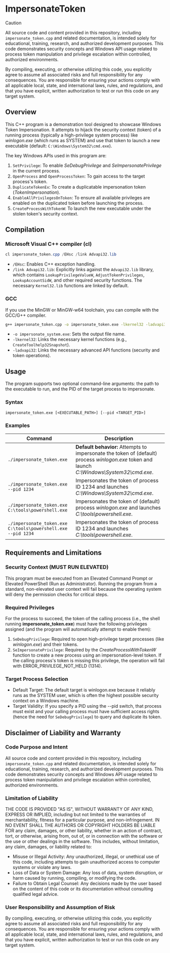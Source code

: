 # ImpersonateToken

> [!CAUTION]
> All source code and content provided in this repository, including `impersonate_token.cpp` and related documentation, is intended solely for educational, training, research, and authorized development purposes. This code demonstrates security concepts and Windows API usage related to process token manipulation and privilege escalation within controlled, authorized environments.
> 
> By compiling, executing, or otherwise utilizing this code, you explicitly agree to assume all associated risks and full responsibility for any consequences. You are responsible for ensuring your actions comply with all applicable local, state, and international laws, rules, and regulations, and that you have explicit, written authorization to test or run this code on any target system.

## Overview
This C++ program is a demonstration tool designed to showcase Windows Token Impersonation. It attempts to hijack the security context (token) of a running process (typically a high-privilege system process) like _winlogon.exe_ (which runs as SYSTEM) and use that token to launch a new executable (default: `C:\Windows\System32\cmd.exe`).

The key Windows APIs used in this program are:
1. `SetPrivilege`: To enable _SeDebugPrivilege_ and _SeImpersonatePrivilege_ in the current process.
1. `OpenProcess` and `OpenProcessToken`: To gain access to the target process's token.
1. `DuplicateTokenEx`: To create a duplicatable impersonation token (_TokenImpersonation_).
1. `EnableAllPrivilegesOnToken`: To ensure all available privileges are enabled on the duplicated token before launching the process.
1. `CreateProcessWithTokenW`: To launch the new executable under the stolen token's security context.

## Compilation
### Microsoft Visual C++ compiler (cl)
```powershell
cl impersonate_token.cpp /EHsc /link Advapi32.lib
```
- `/EHsc`: Enables C++ exception handling.
- `/link Advapi32.lib`: Explicitly links against the `Advapi32.lib` library, which contains `LookupPrivilegeValueW`, `AdjustTokenPrivileges`, `LookupAccountSidW`, and other required security functions. The necessary `Kernel32.lib` functions are linked by default.

### GCC
If you use the MinGW or MinGW-w64 toolchain, you can compile with the GCC/G++ compiler.
```bash
g++ impersonate_token.cpp -o impersonate_token.exe -lkernel32 -ladvapi32
```
- `-o impersonate_system.exe`: Sets the output file name.
- `-lkernel32`: Links the necessary kernel functions (e.g., `CreateToolhelp32Snapshot`).
- `-ladvapi32`: Links the necessary advanced API functions (security and token operations).

## Usage
The program supports two optional command-line arguments: the path to the executable to run, and the PID of the target process to impersonate.

### Syntax
```
impersonate_token.exe [<EXECUTABLE_PATH>] [--pid <TARGET_PID>]
```

### Examples
| Command | Description |
|---------|-------------|
|`./impersonate_token.exe`|**Default behavior:** Attempts to impersonate the token of (default) process _winlogon.exe_ token and launch _C:\Windows\System32\cmd.exe_.|
|`./impersonate_token.exe --pid 1234`|Impersonates the token of process ID 1234 and launches _C:\Windows\System32\cmd.exe_.|
|`./impersonate_token.exe C:\tools\powershell.exe`|Impersonates the token of (default) process _winlogon.exe_ and launches _C:\tools\powershell.exe_.|
|`./impersonate_token.exe C:\tools\powershell.exe --pid 1234`|Impersonates the token of process  ID 1234 and launches _C:\tools\powershell.exe_.|

## Requirements and Limitations
###  Security Context (MUST RUN ELEVATED)
This program must be executed from an Elevated Command Prompt or Elevated PowerShell (Run as Administrator).
Running the program from a standard, non-elevated user context will fail because the operating system will deny the permission checks for critical steps.

### Required Privileges
For the process to succeed, the token of the calling process (i.e., the shell running **impersonate_token.exe**) must have the following privileges assigned (and the program will automatically attempt to enable them):
1. `SeDebugPrivilege`: Required to open high-privilege target processes (like _winlogon.exe_) and their tokens.
1. `SeImpersonatePrivilege`: Required by the _CreateProcessWithTokenW_ function to create a new process using an impersonation-level token. If the calling process's token is missing this privilege, the operation will fail with ERROR_PRIVILEGE_NOT_HELD (1314).

### Target Process Selection
- Default Target: The default target is winlogon.exe because it reliably runs as the SYSTEM user, which is often the highest possible security context on a Windows machine.
- Target Validity: If you specify a PID using the --pid switch, that process must exist and your calling process must have sufficient access rights (hence the need for `SeDebugPrivilege`) to query and duplicate its token.


## Disclaimer of Liability and Warranty

### Code Purpose and Intent
All source code and content provided in this repository, including `impersonate_token.cpp` and related documentation, is intended solely for educational, training, research, and authorized development purposes. This code demonstrates security concepts and Windows API usage related to process token manipulation and privilege escalation within controlled, authorized environments.

### Limitation of Liability
THE CODE IS PROVIDED "AS IS", WITHOUT WARRANTY OF ANY KIND, EXPRESS OR IMPLIED, including but not limited to the warranties of merchantability, fitness for a particular purpose, and non-infringement.
IN NO EVENT SHALL THE AUTHORS OR COPYRIGHT HOLDERS BE LIABLE FOR any claim, damages, or other liability, whether in an action of contract, tort, or otherwise, arising from, out of, or in connection with the software or the use or other dealings in the software.
This includes, without limitation, any claim, damages, or liability related to:
- Misuse or Illegal Activity: Any unauthorized, illegal, or unethical use of this code, including attempts to gain unauthorized access to computer systems or violate any laws.
- Loss of Data or System Damage: Any loss of data, system disruption, or harm caused by running, compiling, or modifying the code.
- Failure to Obtain Legal Counsel: Any decisions made by the user based on the content of this code or its documentation without consulting qualified legal advice.

### User Responsibility and Assumption of Risk
By compiling, executing, or otherwise utilizing this code, you explicitly agree to assume all associated risks and full responsibility for any consequences. You are responsible for ensuring your actions comply with all applicable local, state, and international laws, rules, and regulations, and that you have explicit, written authorization to test or run this code on any target system.
